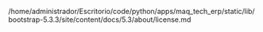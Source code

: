 /home/administrador/Escritorio/code/python/apps/maq_tech_erp/static/lib/bootstrap-5.3.3/site/content/docs/5.3/about/license.md